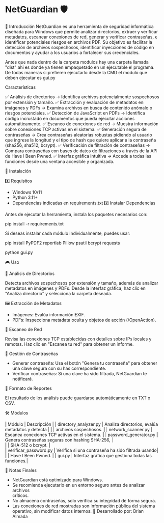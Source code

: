 # NetGuardian 🛡️
🔹 Introducción
NetGuardian es una herramienta de seguridad informática diseñada para Windows que permite analizar directorios, extraer y verificar metadatos, escanear conexiones de red, generar y verificar contraseñas, e identificar potenciales riesgos en archivos PDF.
Su objetivo es facilitar la detección de archivos sospechosos, identificar inyecciones de código en documentos y ayudar a los usuarios a fortalecer sus credenciales.

Antes que nada dentro de la carpeta modulos hay una carpeta llamada "dist" ahi es donde ya  tienen empaquetado en un ejecutable el programa. De todas maneras si prefieren ejecutarlo desde la CMD el modulo que deben ejecutar es gui.py


Características

✅ Análisis de directorios → Identifica archivos potencialmente sospechosos por extensión y tamaño.
✅ Extracción y evaluación de metadatos en imágenes y PDFs → Examina archivos en busca de contenido anómalo o riesgos potenciales.
✅ Detección de JavaScript en PDFs → Identifica código incrustado en documentos que pueda ejecutar acciones automáticamente.
✅ Escaneo de conexiones de red → Muestra información sobre conexiones TCP activas en el sistema.
✅ Generación segura de contraseñas → Crea contraseñas aleatorias robustas pidiendo al usuario que ingrese la longitud y el tipo de hash que quiere aplicar a la contraseña (sha256, sha512, bcrypt).
✅ Verificación de filtración de contraseñas → Compara contraseñas con bases de datos de filtraciones a través de la API de Have I Been Pwned.
✅ Interfaz gráfica intuitiva → Accede a todas las funciones desde una ventana accesible y organizada.


🔧 Instalación

1️⃣ Requisitos

- Windows 10/11
- Python 3.11+
- Dependencias indicadas en requirements.txt
2️⃣ Instalar Dependencias

Antes de ejecutar la herramienta, instala los paquetes necesarios con:

pip install -r requirements.txt

Si deseas instalar cada módulo individualmente, puedes usar:

pip install PyPDF2 reportlab Pillow psutil bcrypt requests

python gui.py


🎮 Uso

📂 Análisis de Directorios

Detecta archivos sospechosos por extensión y tamaño, además de analizar metadatos en imágenes y PDFs.
Desde la interfaz gráfica, haz clic en "Analiza directorio" y selecciona la carpeta deseada.

🖼️ Extracción de Metadatos

- Imágenes: Evalúa información EXIF.
- PDFs: Inspecciona metadata oculta y objetos de acción (/OpenAction).

🛜 Escaneo de Red

Revisa las conexiones TCP establecidas con detalles sobre IPs locales y remotas.
Haz clic en "Escanea tu red" para obtener un informe.

🔑 Gestión de Contraseñas

- Generar contraseña: Usa el botón "Genera tu contraseña" para obtener una clave segura con su has correspondiente.
- Verificar contraseñas: Si una clave ha sido filtrada, NetGuardian te notificará.

📄 Formato de Reportes

El resultado de los análisis puede guardarse automáticamente en TXT o CSV.

🛠️ Módulos

| Módulo                |                 Descripción                       | 
| directory_analyzer.py | Analiza directorios, evalúa metadatos y detecta   |
|                       | archivos sospechosos.                             | 
| network_scanner.py    | Escanea conexiones TCP activas en el sistema.     |
| password_generator.py | Genera contraseñas seguras con hashing SHA-256,   |        
|                       | SHA-512 o bcrypt.                                 |  
| verificar_password.py | Verifica si una contraseña ha sido filtrada usando|
|                       | Have I Been Pwned.                                | 
| gui.py                | Interfaz gráfica que gestiona todas las funciones.| 


📝 Notas Finales

- NetGuardian está optimizado para Windows.
- Se recomienda ejecutarlo en un entorno seguro antes de analizar archivos   
  críticos.
- No almacena contraseñas, solo verifica su integridad de forma segura.
- Las conexiones de red mostradas son información pública del sistema operativo,
  sin modificar datos internos.
📌 Desarrollado por: Brian Almada



